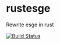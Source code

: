 # rustesge
Rewrite esge in rust

[![Build Status](https://travis-ci.org/neosam/rustesge.svg?branch=master)](https://travis-ci.org/neosam/rustesge)
